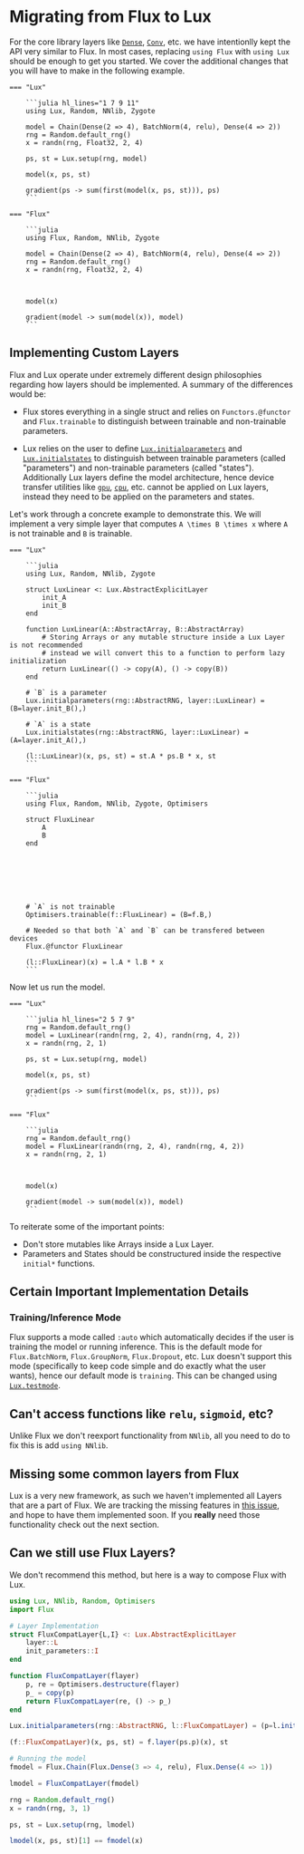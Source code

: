 # Migrating from Flux to Lux

For the core library layers like [`Dense`](@ref), [`Conv`](@ref), etc. we have intentionlly
kept the API very similar to Flux. In most cases, replacing `using Flux` with `using Lux`
should be enough to get you started. We cover the additional changes that you will have to
make in the following example.


```@raw html
=== "Lux"

    ```julia hl_lines="1 7 9 11"
    using Lux, Random, NNlib, Zygote

    model = Chain(Dense(2 => 4), BatchNorm(4, relu), Dense(4 => 2))
    rng = Random.default_rng()
    x = randn(rng, Float32, 2, 4)
  
    ps, st = Lux.setup(rng, model)

    model(x, ps, st)

    gradient(ps -> sum(first(model(x, ps, st))), ps)
    ```

=== "Flux"

    ```julia
    using Flux, Random, NNlib, Zygote

    model = Chain(Dense(2 => 4), BatchNorm(4, relu), Dense(4 => 2))
    rng = Random.default_rng()
    x = randn(rng, Float32, 2, 4)



    model(x)

    gradient(model -> sum(model(x)), model)
    ```
```

## Implementing Custom Layers

Flux and Lux operate under extremely different design philosophies regarding how layers
should be implemented. A summary of the differences would be:

* Flux stores everything in a single struct and relies on `Functors.@functor` and
  `Flux.trainable` to distinguish between trainable and non-trainable parameters.

* Lux relies on the user to define [`Lux.initialparameters`](@ref) and
  [`Lux.initialstates`](@ref) to distinguish between trainable parameters (called
  "parameters") and non-trainable parameters (called "states"). Additionally Lux layers
  define the model architecture, hence device transfer utilities like [`gpu`](@ref),
  [`cpu`](@ref), etc. cannot be applied on Lux layers, instead they need to be applied on
  the parameters and states.

Let's work through a concrete example to demonstrate this. We will implement a very simple
layer that computes ``A \times B \times x`` where ``A`` is not trainable and ``B`` is
trainable.

```@raw html
=== "Lux"

    ```julia
    using Lux, Random, NNlib, Zygote

    struct LuxLinear <: Lux.AbstractExplicitLayer
        init_A
        init_B
    end

    function LuxLinear(A::AbstractArray, B::AbstractArray)
        # Storing Arrays or any mutable structure inside a Lux Layer is not recommended
        # instead we will convert this to a function to perform lazy initialization
        return LuxLinear(() -> copy(A), () -> copy(B))
    end

    # `B` is a parameter
    Lux.initialparameters(rng::AbstractRNG, layer::LuxLinear) = (B=layer.init_B(),)

    # `A` is a state
    Lux.initialstates(rng::AbstractRNG, layer::LuxLinear) = (A=layer.init_A(),)

    (l::LuxLinear)(x, ps, st) = st.A * ps.B * x, st
    ```

=== "Flux"

    ```julia
    using Flux, Random, NNlib, Zygote, Optimisers

    struct FluxLinear
        A
        B
    end







    # `A` is not trainable
    Optimisers.trainable(f::FluxLinear) = (B=f.B,)
  
    # Needed so that both `A` and `B` can be transfered between devices
    Flux.@functor FluxLinear

    (l::FluxLinear)(x) = l.A * l.B * x
    ```
```

Now let us run the model.

```@raw html
=== "Lux"

    ```julia hl_lines="2 5 7 9"
    rng = Random.default_rng()
    model = LuxLinear(randn(rng, 2, 4), randn(rng, 4, 2))
    x = randn(rng, 2, 1)

    ps, st = Lux.setup(rng, model)

    model(x, ps, st)

    gradient(ps -> sum(first(model(x, ps, st))), ps)
    ```

=== "Flux"

    ```julia
    rng = Random.default_rng()
    model = FluxLinear(randn(rng, 2, 4), randn(rng, 4, 2))
    x = randn(rng, 2, 1)



    model(x)

    gradient(model -> sum(model(x)), model)
    ```
```

To reiterate some of the important points:

* Don't store mutables like Arrays inside a Lux Layer.
* Parameters and States should be constructured inside the respective `initial*` functions.

## Certain Important Implementation Details

### Training/Inference Mode

Flux supports a mode called `:auto` which automatically decides if the user is training the
model or running inference. This is the default mode for `Flux.BatchNorm`, `Flux.GroupNorm`,
`Flux.Dropout`, etc. Lux doesn't support this mode (specifically to keep code simple and
do exactly what the user wants), hence our default mode is `training`. This can be changed
using [`Lux.testmode`](@ref).

## Can't access functions like `relu`, `sigmoid`, etc?

Unlike Flux we don't reexport functionality from `NNlib`, all you need to do to fix this is
add `using NNlib`.

## Missing some common layers from Flux

Lux is a very new framework, as such we haven't implemented all Layers that are a part of
Flux. We are tracking the missing features in
[this issue](https://github.com/avik-pal/Lux.jl/issues/13), and hope to have them
implemented soon. If you **really** need those functionality check out the next section.

## Can we still use Flux Layers?

We don't recommend this method, but here is a way to compose Flux with Lux.

```julia
using Lux, NNlib, Random, Optimisers
import Flux

# Layer Implementation
struct FluxCompatLayer{L,I} <: Lux.AbstractExplicitLayer
    layer::L
    init_parameters::I
end

function FluxCompatLayer(flayer)
    p, re = Optimisers.destructure(flayer)
    p_ = copy(p)
    return FluxCompatLayer(re, () -> p_)
end

Lux.initialparameters(rng::AbstractRNG, l::FluxCompatLayer) = (p=l.init_parameters(),)

(f::FluxCompatLayer)(x, ps, st) = f.layer(ps.p)(x), st

# Running the model
fmodel = Flux.Chain(Flux.Dense(3 => 4, relu), Flux.Dense(4 => 1))

lmodel = FluxCompatLayer(fmodel)

rng = Random.default_rng()
x = randn(rng, 3, 1)

ps, st = Lux.setup(rng, lmodel)

lmodel(x, ps, st)[1] == fmodel(x)
```
